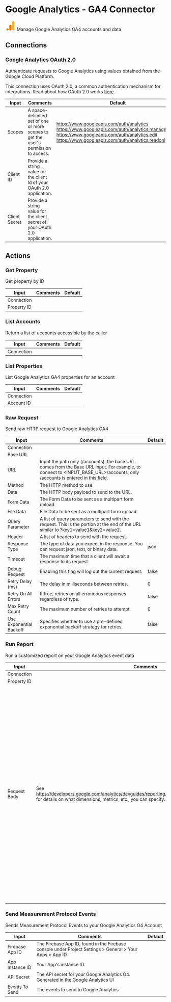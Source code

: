 # Google Analytics - GA4 Connector

![Google Analytics - GA4](./assets/google-analytics-ga4.png#connector-icon)
Manage Google Analytics GA4 accounts and data

## Connections

### Google Analytics OAuth 2.0

Authenticate requests to Google Analytics using values obtained from the Google Cloud Platform.

This connection uses OAuth 2.0, a common authentication mechanism for integrations.
Read about how OAuth 2.0 works [here](../oauth2.md).

| Input         | Comments                                                                            | Default                                                                                                                                                                                            |
| ------------- | ----------------------------------------------------------------------------------- | -------------------------------------------------------------------------------------------------------------------------------------------------------------------------------------------------- |
| Scopes        | A space-delimited set of one or more scopes to get the user's permission to access. | https://www.googleapis.com/auth/analytics https://www.googleapis.com/auth/analytics.manage.users https://www.googleapis.com/auth/analytics.edit https://www.googleapis.com/auth/analytics.readonly |
| Client ID     | Provide a string value for the client Id of your OAuth 2.0 application.             |                                                                                                                                                                                                    |
| Client Secret | Provide a string value for the client secret of your OAuth 2.0 application.         |                                                                                                                                                                                                    |

## Actions

### Get Property

Get property by ID

| Input       | Comments | Default |
| ----------- | -------- | ------- |
| Connection  |          |         |
| Property ID |          |         |

### List Accounts

Return a list of accounts accessible by the caller

| Input      | Comments | Default |
| ---------- | -------- | ------- |
| Connection |          |         |

### List Properties

List Google Analytics GA4 properties for an account

| Input      | Comments | Default |
| ---------- | -------- | ------- |
| Connection |          |         |
| Account ID |          |         |

### Raw Request

Send raw HTTP request to Google Analytics GA4

| Input                   | Comments                                                                                                                                                                    | Default |
| ----------------------- | --------------------------------------------------------------------------------------------------------------------------------------------------------------------------- | ------- |
| Connection              |                                                                                                                                                                             |         |
| Base URL                |                                                                                                                                                                             |         |
| URL                     | Input the path only (/accounts), the base URL comes from the Base URL input. For example, to connect to <INPUT_BASE_URL>/accounts, only /accounts is entered in this field. |         |
| Method                  | The HTTP method to use.                                                                                                                                                     |         |
| Data                    | The HTTP body payload to send to the URL.                                                                                                                                   |         |
| Form Data               | The Form Data to be sent as a multipart form upload.                                                                                                                        |         |
| File Data               | File Data to be sent as a multipart form upload.                                                                                                                            |         |
| Query Parameter         | A list of query parameters to send with the request. This is the portion at the end of the URL similar to ?key1=value1&key2=value2.                                         |         |
| Header                  | A list of headers to send with the request.                                                                                                                                 |         |
| Response Type           | The type of data you expect in the response. You can request json, text, or binary data.                                                                                    | json    |
| Timeout                 | The maximum time that a client will await a response to its request                                                                                                         |         |
| Debug Request           | Enabling this flag will log out the current request.                                                                                                                        | false   |
| Retry Delay (ms)        | The delay in milliseconds between retries.                                                                                                                                  | 0       |
| Retry On All Errors     | If true, retries on all erroneous responses regardless of type.                                                                                                             | false   |
| Max Retry Count         | The maximum number of retries to attempt.                                                                                                                                   | 0       |
| Use Exponential Backoff | Specifies whether to use a pre-defined exponential backoff strategy for retries.                                                                                            | false   |

### Run Report

Run a customized report on your Google Analytics event data

| Input        | Comments                                                                                                                                                                 | Default                                                                                                                                                                                                                                                                                                                                                                                                                                                                   |
| ------------ | ------------------------------------------------------------------------------------------------------------------------------------------------------------------------ | ------------------------------------------------------------------------------------------------------------------------------------------------------------------------------------------------------------------------------------------------------------------------------------------------------------------------------------------------------------------------------------------------------------------------------------------------------------------------- |
| Connection   |                                                                                                                                                                          |                                                                                                                                                                                                                                                                                                                                                                                                                                                                           |
| Property ID  |                                                                                                                                                                          |                                                                                                                                                                                                                                                                                                                                                                                                                                                                           |
| Request Body | See https://developers.google.com/analytics/devguides/reporting/data/v1/rest/v1beta/properties/runReport for details on what dimensions, metrics, etc., you can specify. | <code>{<br /> "dimensions": [<br /> {<br /> "name": "pageTitle"<br /> }<br /> ],<br /> "metrics": [<br /> {<br /> "name": "sessions"<br /> }<br /> ],<br /> "dateRanges": [<br /> {<br /> "startDate": "7daysAgo",<br /> "endDate": "yesterday"<br /> }<br /> ],<br /> "dimensionFilter": {<br /> "notExpression": {<br /> "filter": {<br /> "fieldName": "pageTitle",<br /> "stringFilter": {<br /> "value": "My Homepage"<br /> }<br /> }<br /> }<br /> }<br />}</code> |

### Send Measurement Protocol Events

Sends Measurement Protocol Events to your Google Analytics G4 Account

| Input           | Comments                                                                                                 | Default |
| --------------- | -------------------------------------------------------------------------------------------------------- | ------- |
| Firebase App ID | The Firebase App ID, found in the Firebase console under Project Settings > General > Your Apps > App ID |         |
| App Instance ID | Your App's instance ID.                                                                                  |         |
| API Secret      | The API secret for your Google Analytics G4. Generated in the Google Analytics UI                        |         |
| Events To Send  | The events to send to Google Analytics                                                                   |         |
